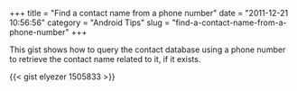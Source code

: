 +++
title = "Find a contact name from a phone number"
date = "2011-12-21 10:56:56"
category = "Android Tips"
slug = "find-a-contact-name-from-a-phone-number"
+++

This gist shows how to query the contact database using a phone number to
retrieve the contact name related to it, if it exists.

{{< gist elyezer 1505833 >}}
